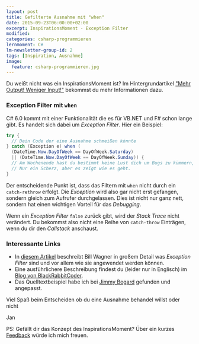 ```yaml
---
layout: post
title: Gefilterte Ausnahme mit "when"
date: 2015-09-23T06:00:00+02:00
excerpt: InspirationsMoment - Exception Filter
modified:
categories: csharp-programmieren
lernmoment: C#
lm-newsletter-group-id: 2
tags: [Inspiration, Ausnahme]
image:
  feature: csharp-programmieren.jpg
---
```


Du weißt nicht was ein InspirationsMoment ist? Im Hintergrundartikel ["Mehr Output! Weniger Input!"](/hintergrund/mehr-output-weniger-input/) bekommst du mehr Informationen dazu.

### Exception Filter mit `when`

C# 6.0 kommt mit einer Funktionalität die es für VB.NET und F# schon lange gibt. Es handelt sich dabei um *Exception Filter*. Hier ein Beispiel:

```cs
try {
  // Dein Code der eine Ausnahme schmeißen könnte
} catch (Exception e) when (
  (DateTime.Now.DayOfWeek == DayOfWeek.Saturday)
  || (DateTime.Now.DayOfWeek == DayOfWeek.Sunday)) {
  // Am Wochenende hast du bestimmt keine Lust dich um Bugs zu kümmern, oder?
  // Nur ein Scherz, aber es zeigt wie es geht.
}
```

Der entscheidende Punkt ist, dass das Filtern mit `when` nicht durch ein `catch-rethrow` erfolgt. Die *Exception* wird also gar nicht erst gefangen, sondern gleich zum Aufrufer durchgelassen. Dies ist nicht nur ganz nett, sondern hat einen wichtigen Vorteil für das *Debugging*.

Wenn ein *Exception Filter* `false` zurück gibt, wird der *Stack Trace* nicht verändert. Du bekommst also nicht eine Reihe von `catch-throw` Einträgen, wenn du dir den *Callstack* anschaust.

### Interessante Links 

-	In [diesem Artikel](http://www.informit.com/articles/article.aspx?p=2424332) beschreibt Bill Wagner in großem Detail was *Exception Filter* sind und vor allem wie sie angewendet werden können.
-	Eine ausführlichere Beschreibung findest du (leider nur in Englisch) im [Blog von BlackRabbitCoder](http://geekswithblogs.net/BlackRabbitCoder/archive/2015/04/09/c.net-little-wonders-exception-filtering-in-c-6.aspx).
-	Das Quelltextbeispiel habe ich bei [Jimmy Bogard](https://lostechies.com/jimmybogard/2015/07/17/c-6-exception-filters-will-improve-your-home-life/) gefunden und angepasst.

Viel Spaß beim Entscheiden ob du eine Ausnahme behandel willst oder nicht

Jan


PS: Gefällt dir das Konzept des InspirationsMoment? Über ein kurzes [Feedback](mailto:jan@lernmoment.de) würde ich mich freuen.
